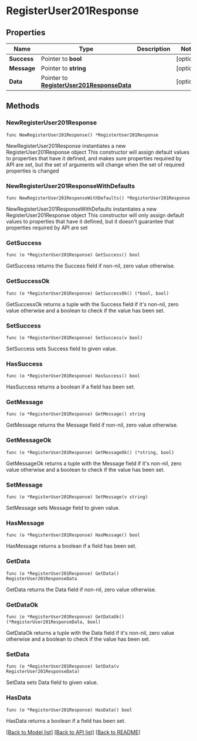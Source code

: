 # RegisterUser201Response

## Properties

Name | Type | Description | Notes
------------ | ------------- | ------------- | -------------
**Success** | Pointer to **bool** |  | [optional] 
**Message** | Pointer to **string** |  | [optional] 
**Data** | Pointer to [**RegisterUser201ResponseData**](RegisterUser201ResponseData.md) |  | [optional] 

## Methods

### NewRegisterUser201Response

`func NewRegisterUser201Response() *RegisterUser201Response`

NewRegisterUser201Response instantiates a new RegisterUser201Response object
This constructor will assign default values to properties that have it defined,
and makes sure properties required by API are set, but the set of arguments
will change when the set of required properties is changed

### NewRegisterUser201ResponseWithDefaults

`func NewRegisterUser201ResponseWithDefaults() *RegisterUser201Response`

NewRegisterUser201ResponseWithDefaults instantiates a new RegisterUser201Response object
This constructor will only assign default values to properties that have it defined,
but it doesn't guarantee that properties required by API are set

### GetSuccess

`func (o *RegisterUser201Response) GetSuccess() bool`

GetSuccess returns the Success field if non-nil, zero value otherwise.

### GetSuccessOk

`func (o *RegisterUser201Response) GetSuccessOk() (*bool, bool)`

GetSuccessOk returns a tuple with the Success field if it's non-nil, zero value otherwise
and a boolean to check if the value has been set.

### SetSuccess

`func (o *RegisterUser201Response) SetSuccess(v bool)`

SetSuccess sets Success field to given value.

### HasSuccess

`func (o *RegisterUser201Response) HasSuccess() bool`

HasSuccess returns a boolean if a field has been set.

### GetMessage

`func (o *RegisterUser201Response) GetMessage() string`

GetMessage returns the Message field if non-nil, zero value otherwise.

### GetMessageOk

`func (o *RegisterUser201Response) GetMessageOk() (*string, bool)`

GetMessageOk returns a tuple with the Message field if it's non-nil, zero value otherwise
and a boolean to check if the value has been set.

### SetMessage

`func (o *RegisterUser201Response) SetMessage(v string)`

SetMessage sets Message field to given value.

### HasMessage

`func (o *RegisterUser201Response) HasMessage() bool`

HasMessage returns a boolean if a field has been set.

### GetData

`func (o *RegisterUser201Response) GetData() RegisterUser201ResponseData`

GetData returns the Data field if non-nil, zero value otherwise.

### GetDataOk

`func (o *RegisterUser201Response) GetDataOk() (*RegisterUser201ResponseData, bool)`

GetDataOk returns a tuple with the Data field if it's non-nil, zero value otherwise
and a boolean to check if the value has been set.

### SetData

`func (o *RegisterUser201Response) SetData(v RegisterUser201ResponseData)`

SetData sets Data field to given value.

### HasData

`func (o *RegisterUser201Response) HasData() bool`

HasData returns a boolean if a field has been set.


[[Back to Model list]](../README.md#documentation-for-models) [[Back to API list]](../README.md#documentation-for-api-endpoints) [[Back to README]](../README.md)


